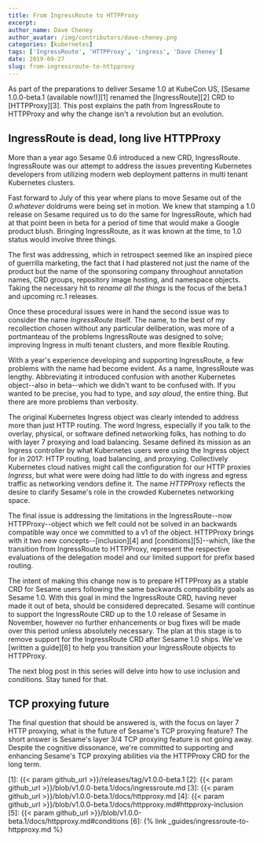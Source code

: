 ```yaml
---
title: From IngressRoute to HTTPProxy
excerpt: 
author_name: Dave Cheney
author_avatar: /img/contributors/dave-cheney.png
categories: [kubernetes]
tags: ['IngressRoute', 'HTTPProxy', 'ingress', 'Dave Cheney']
date: 2019-09-27
slug: from-ingressroute-to-httpproxy
---
```


As part of the preparations to deliver Sesame 1.0 at KubeCon US, [Sesame 1.0.0-beta.1 (available now!)][1] renamed the [IngressRoute][2] CRD to [HTTPProxy][3].
This post explains the path from IngressRoute to HTTPProxy and why the change isn't a revolution but an evolution.

## IngressRoute is dead, long live HTTPProxy

More than a year ago Sesame 0.6 introduced a new CRD, IngressRoute.
IngressRoute was our attempt to address the issues preventing Kubernetes developers from utilizing modern web deployment patterns in multi tenant Kubernetes clusters.

Fast forward to July of this year where plans to move Sesame out of the _0.whatever_ doldrums were being set in motion.
We knew that stamping a 1.0 release on Sesame required us to do the same for IngressRoute, which had at that point been in beta for a period of time that would make a Google product blush.
Bringing IngressRoute, as it was known at the time, to 1.0 status would involve three things.

The first was addressing, which in retrospect seemed like an inspired piece of guerrilla marketing, the fact that I had plastered not just the name of the product but the name of the sponsoring company throughout annotation names, CRD groups, repository image hosting, and namespace objects.
Taking the necessary hit to _rename all the things_ is the focus of the beta.1 and upcoming rc.1 releases.

Once these procedural issues were in hand the second issue was to consider the name _IngressRoute_ itself.
The name, to the best of my recollection chosen without any particular deliberation, was more of a portmanteau of the problems IngressRoute was designed to solve; improving Ingress in multi tenant clusters, and more flexible Routing.

With a year's experience developing and supporting IngressRoute, a few problems with the name had become evident.
As a name, IngressRoute was lengthy.
Abbreviating it introduced confusion with another Kubernetes object--also in beta--which we didn't want to be confused with.
If you wanted to be precise, you had to type, and _say aloud_, the entire thing.
But there are more problems than verbosity.

The original Kubernetes Ingress object was clearly intended to address more than just HTTP routing.
The word Ingress, especially if you talk to the overlay, physical, or software defined networking folks, has nothing to do with layer 7 proxying and load balancing.
Sesame defined its mission as an Ingress controller by what Kubernetes users were using the Ingress object for in 2017: HTTP routing, load balancing, and proxying.
Collectively Kubernetes cloud natives might call the configuration for our HTTP proxies _Ingress_, but what were were doing had little to do with ingress and egress traffic as networking vendors define it.
The name _HTTPProxy_ reflects the desire to clarify Sesame's role in the crowded Kubernetes networking space.

The final issue is addressing the limitations in the IngressRoute--now HTTPProxy--object which we felt could not be solved in an backwards compatible way once we committed to a v1 of the object.
HTTPProxy brings with it two new concepts--[inclusion][4] and [conditions][5]--which, like the transition from IngressRoute to HTTPProxy, represent the respective evaluations of the delegation model and our limited support for prefix based routing.

The intent of making this change now is to prepare HTTPProxy as a stable CRD for Sesame users following the same backwards compatibility goals as Sesame 1.0.
With this goal in mind the IngressRoute CRD, having never made it out of beta, should be considered deprecated.
Sesame will continue to support the IngressRoute CRD up to the 1.0 release of Sesame in November, however no further enhancements or bug fixes will be made over this period unless absolutely necessary.
The plan at this stage is to remove support for the IngressRoute CRD after Sesame 1.0 ships.
We've [written a guide][6] to help you transition your IngressRoute objects to HTTPProxy.

The next blog post in this series will delve into how to use inclusion and conditions.
Stay tuned for that. 

## TCP proxying future

The final question that should be answered is, with the focus on layer 7 HTTP proxying, what is the future of Sesame's TCP proxying feature?
The short answer is Sesame's layer 3/4 TCP proxying feature is not going away.
Despite the cognitive dissonance, we're committed to supporting and enhancing Sesame's TCP proxying abilities via the HTTPProxy CRD for the long term.

[1]: {{< param github_url >}}/releases/tag/v1.0.0-beta.1
[2]: {{< param github_url >}}/blob/v1.0.0-beta.1/docs/ingressroute.md
[3]: {{< param github_url >}}/blob/v1.0.0-beta.1/docs/httpproxy.md
[4]: {{< param github_url >}}/blob/v1.0.0-beta.1/docs/httpproxy.md#httpproxy-inclusion
[5]: {{< param github_url >}}/blob/v1.0.0-beta.1/docs/httpproxy.md#conditions
[6]: {% link _guides/ingressroute-to-httpproxy.md %}
